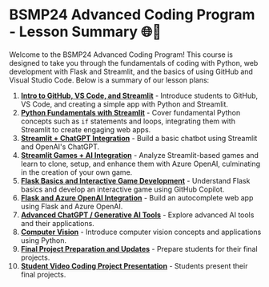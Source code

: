 # BSMP24 Advanced Coding Program - Lesson Summary 🌐🚀   <!-- {docsify-ignore-all} -->
   
Welcome to the BSMP24 Advanced Coding Program! This course is designed to take you through the fundamentals of coding with Python, web development with Flask and Streamlit, and the basics of using GitHub and Visual Studio Code. Below is a summary of our lesson plans:  

1. [**Intro to GitHub, VS Code, and Streamlit**](/lessons/lesson1/lesson1.md) - Introduce students to GitHub, VS Code, and creating a simple app with Python and Streamlit.
2. [**Python Fundamentals with Streamlit**](/lessons/lesson2/lesson2.md) - Cover fundamental Python concepts such as `if` statements and loops, integrating them with Streamlit to create engaging web apps.
3. [**Streamlit + ChatGPT Integration**](/lessons/lesson3/lesson3.md) - Build a basic chatbot using Streamlit and OpenAI's ChatGPT.
4. [**Streamlit Games + AI Integration**](/lessons/lesson3/streamlitgames.md) - Analyze Streamlit-based games and learn to clone, setup, and enhance them with Azure OpenAI, culminating in the creation of your own game.
5. [**Flask Basics and Interactive Game Development**](/lessons/lesson4/lesson4_early.md) - Understand Flask basics and develop an interactive game using GitHub Copilot.
6. [**Flask and Azure OpenAI Integration**](/lessons/lesson5/lesson5_early.md) - Build an autocomplete web app using Flask and Azure OpenAI.
7. [**Advanced ChatGPT / Generative AI Tools**](/lessons/lesson6/lesson6_early.md) - Explore advanced AI tools and their applications.
8. [**Computer Vision**](/lessons/lesson7/lesson7_early.md) - Introduce computer vision concepts and applications using Python.
9. [**Final Project Preparation and Updates**](/lessons/student_video_project/README_early.md) - Prepare students for their final projects.
10. [**Student Video Coding Project Presentation**](/lessons/student_video_project/final_projects.md) - Students present their final projects. 